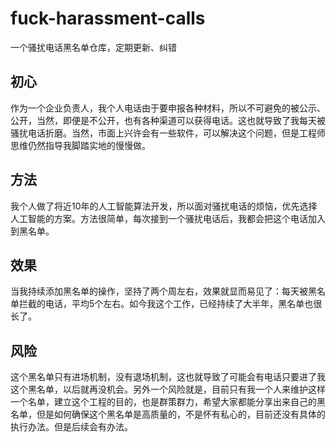 # fuck-harassment-calls
一个骚扰电话黑名单仓库，定期更新、纠错
## 初心
作为一个企业负责人，我个人电话由于要申报各种材料，所以不可避免的被公示、公开，当然，即便是不公开，也有各种渠道可以获得电话。这也就导致了我每天被骚扰电话折磨。当然，市面上兴许会有一些软件，可以解决这个问题，但是工程师思维仍然指导我脚踏实地的慢慢做。
## 方法
我个人做了将近10年的人工智能算法开发，所以面对骚扰电话的烦恼，优先选择人工智能的方案。方法很简单，每次接到一个骚扰电话后，我都会把这个电话加入到黑名单。
## 效果
当我持续添加黑名单的操作，坚持了两个周左右，效果就显而易见了：每天被黑名单拦截的电话，平均5个左右。如今我这个工作，已经持续了大半年，黑名单也很长了。
## 风险
这个黑名单只有进场机制，没有退场机制，这也就导致了可能会有电话只要进了我这个黑名单，以后就再没机会。另外一个风险就是，目前只有我一个人来维护这样一个名单，建立这个工程的目的，也是群策群力，希望大家都能分享出来自己的黑名单，但是如何确保这个黑名单是高质量的，不是怀有私心的，目前还没有具体的执行办法。但是后续会有办法。
